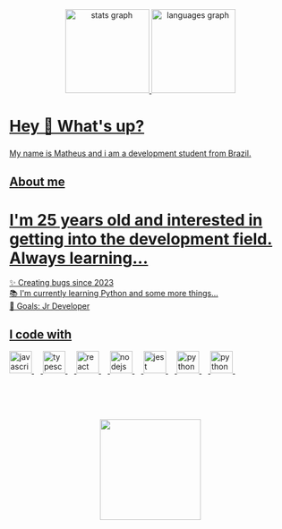 <div align="center">
  <a href="https://github.com/ezzCoutinho">
  <img src="https://github-readme-stats.vercel.app/api?username=ezzcoutinho&hide_title=false&hide_rank=false&show_icons=true&include_all_commits=true&count_private=true&disable_animations=false&theme=dracula&locale=en&hide_border=false" height="150" alt="stats graph"  />
  <img src="https://github-readme-stats.vercel.app/api/top-langs?username=ezzcoutinho&locale=en&hide_title=false&layout=compact&card_width=320&langs_count=5&theme=dracula&hide_border=false" height="150" alt="languages graph"  />

  
</div>

<h1 align="left">Hey 👋 What's up?</h1>

###

<p align="left">My name is Matheus and i am a development student from Brazil.</p>

###

<h2 align="left">About me</h2>

<h1>I'm 25 years old and interested in getting into the development field. Always learning...</h1>

<p align="left">✨ Creating bugs since 2023<br>📚 I'm currently learning Python and some more things...<br>🎯 Goals: Jr Developer<br></p>

###

<h2 align="left">I code with</h2>

<div align="left">
  
  <img src="https://cdn.jsdelivr.net/gh/devicons/devicon/icons/javascript/javascript-original.svg" height="40" alt="javascript logo"  />
  <img width="12" />
  <img src="https://cdn.jsdelivr.net/gh/devicons/devicon/icons/typescript/typescript-original.svg" height="40" alt="typescript logo"  />
  <img width="12" />
  <img src="https://cdn.jsdelivr.net/gh/devicons/devicon/icons/react/react-original.svg" height="40" alt="react logo"  />
  <img width="12" />
  <img src="https://cdn.jsdelivr.net/gh/devicons/devicon/icons/nodejs/nodejs-original.svg" height="40" alt="nodejs logo"  />
  <img width="12" />
  <img src="https://cdn.jsdelivr.net/gh/devicons/devicon/icons/jest/jest-plain.svg" height="40" alt="jest logo"  />
  <img width="12" />
  <img src="https://cdn.jsdelivr.net/gh/devicons/devicon@latest/icons/python/python-original.svg" height="40" alt="python logo" />
  <img width="12" />
  <img src="https://cdn.jsdelivr.net/gh/devicons/devicon@latest/icons/postman/postman-original.svg" height="40" alt="python logo" />
  <img width="12" />
  

</div>



  <br><br><br>

<div align="center">
  <img height="180" src="https://i.gifer.com/hqa.gif"/>
</div>


###
